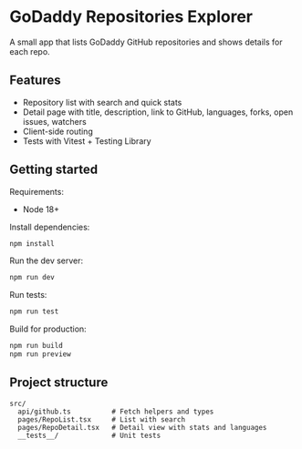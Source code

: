 # GoDaddy Repositories Explorer

A small app that lists GoDaddy GitHub repositories and shows details for each repo.

## Features

- Repository list with search and quick stats
- Detail page with title, description, link to GitHub, languages, forks, open issues, watchers
- Client-side routing
- Tests with Vitest + Testing Library

## Getting started

Requirements:
- Node 18+

Install dependencies:

```bash
npm install
```

Run the dev server:

```bash
npm run dev
```

Run tests:

```bash
npm run test
```

Build for production:

```bash
npm run build
npm run preview
```


## Project structure

```
src/
  api/github.ts          # Fetch helpers and types
  pages/RepoList.tsx     # List with search
  pages/RepoDetail.tsx   # Detail view with stats and languages
  __tests__/             # Unit tests
```

